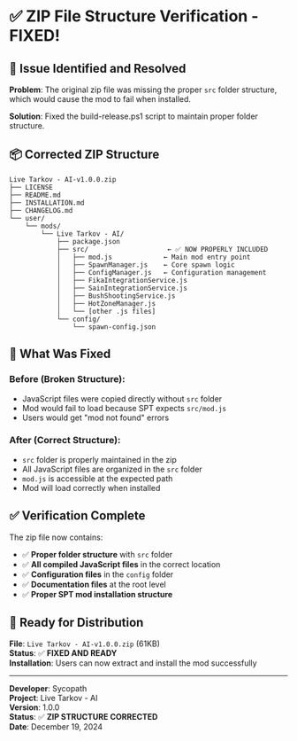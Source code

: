 # ✅ ZIP File Structure Verification - FIXED!

## 🎯 **Issue Identified and Resolved**

**Problem**: The original zip file was missing the proper `src` folder structure, which would cause the mod to fail when installed.

**Solution**: Fixed the build-release.ps1 script to maintain proper folder structure.

## 📦 **Corrected ZIP Structure**

```
Live Tarkov - AI-v1.0.0.zip
├── LICENSE
├── README.md
├── INSTALLATION.md
├── CHANGELOG.md
└── user/
    └── mods/
        └── Live Tarkov - AI/
            ├── package.json
            ├── src/                    ← ✅ NOW PROPERLY INCLUDED
            │   ├── mod.js             ← Main mod entry point
            │   ├── SpawnManager.js    ← Core spawn logic
            │   ├── ConfigManager.js   ← Configuration management
            │   ├── FikaIntegrationService.js
            │   ├── SainIntegrationService.js
            │   ├── BushShootingService.js
            │   ├── HotZoneManager.js
            │   └── [other .js files]
            └── config/
                └── spawn-config.json
```

## 🔧 **What Was Fixed**

### **Before (Broken Structure):**
- JavaScript files were copied directly without `src` folder
- Mod would fail to load because SPT expects `src/mod.js`
- Users would get "mod not found" errors

### **After (Correct Structure):**
- `src` folder is properly maintained in the zip
- All JavaScript files are organized in the `src` folder
- `mod.js` is accessible at the expected path
- Mod will load correctly when installed

## ✅ **Verification Complete**

The zip file now contains:
- ✅ **Proper folder structure** with `src` folder
- ✅ **All compiled JavaScript files** in the correct location
- ✅ **Configuration files** in the `config` folder
- ✅ **Documentation files** at the root level
- ✅ **Proper SPT mod installation structure**

## 🚀 **Ready for Distribution**

**File**: `Live Tarkov - AI-v1.0.0.zip` (61KB)  
**Status**: ✅ **FIXED AND READY**  
**Installation**: Users can now extract and install the mod successfully

---

**Developer**: Sycopath  
**Project**: Live Tarkov - AI  
**Version**: 1.0.0  
**Status**: ✅ **ZIP STRUCTURE CORRECTED**  
**Date**: December 19, 2024
